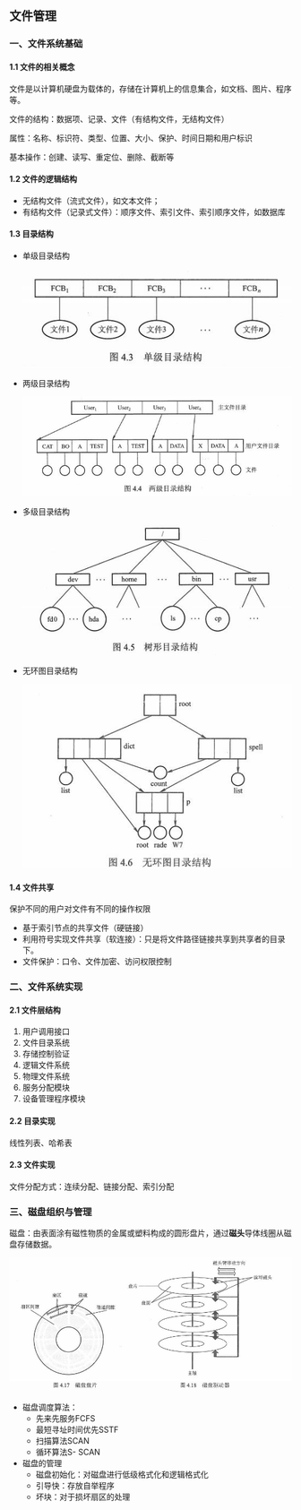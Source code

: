 ## 文件管理

### 一、文件系统基础

#### 1.1 文件的相关概念

文件是以计算机硬盘为载体的，存储在计算机上的信息集合，如文档、图片、程序等。

文件的结构：数据项、记录、文件（有结构文件，无结构文件）

属性：名称、标识符、类型、位置、大小、保护、时间日期和用户标识

基本操作：创建、读写、重定位、删除、截断等

#### 1.2 文件的逻辑结构

- 无结构文件（流式文件），如文本文件；
- 有结构文件（记录式文件）：顺序文件、索引文件、索引顺序文件，如数据库

#### 1.3 目录结构

- 单级目录结构

  <img src="./assets/os_file_single_directory.jpg" alt="os_file_single_directory" style="zoom:100%;" />

- 两级目录结构

  ![os_file_double_directory](./assets/os_file_double_directory.jpg)

- 多级目录结构

  ![os_file_multi_directory](./assets/os_file_multi_directory.jpg)

- 无环图目录结构

  <img src="./assets/os_file_circle_directory.jpg" alt="os_file_circle_directory" style="zoom:100%;" />

  

#### 1.4 文件共享

保护不同的用户对文件有不同的操作权限

- 基于索引节点的共享文件（硬链接）
- 利用符号实现文件共享（软连接）：只是将文件路径链接共享到共享者的目录下。
- 文件保护：口令、文件加密、访问权限控制

### 二、文件系统实现

#### 2.1 文件层结构

1. 用户调用接口
2. 文件目录系统
3. 存储控制验证
4. 逻辑文件系统
5. 物理文件系统
6. 服务分配模块
7. 设备管理程序模块

#### 2.2 目录实现

线性列表、哈希表

#### 2.3 文件实现

文件分配方式：连续分配、链接分配、索引分配

### 三、磁盘组织与管理

磁盘：由表面涂有磁性物质的金属或塑料构成的圆形盘片，通过**磁头**导体线圈从磁盘存储数据。

![os_file_sdcard](./assets/os_file_sdcard.jpg)

- 磁盘调度算法：
  - 先来先服务FCFS
  - 最短寻址时间优先SSTF
  - 扫描算法SCAN
  - 循环算法S- SCAN
- 磁盘的管理
  - 磁盘初始化：对磁盘进行低级格式化和逻辑格式化
  - 引导快：存放自举程序
  - 坏块：对于损坏扇区的处理